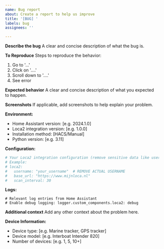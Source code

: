 ```yaml
---
name: Bug report
about: Create a report to help us improve
title: '[BUG] '
labels: bug
assignees: ''

---
```


**Describe the bug**
A clear and concise description of what the bug is.

**To Reproduce**
Steps to reproduce the behavior:
1. Go to '...'
2. Click on '....'
3. Scroll down to '....'
4. See error

**Expected behavior**
A clear and concise description of what you expected to happen.

**Screenshots**
If applicable, add screenshots to help explain your problem.

**Environment:**
 - Home Assistant version: [e.g. 2024.1.0]
 - Loca2 integration version: [e.g. 1.0.0]
 - Installation method: [HACS/Manual]
 - Python version: [e.g. 3.11]

**Configuration:**
```yaml
# Your Loca2 integration configuration (remove sensitive data like username/password)
# Example:
# loca2:
#   username: "your_username"  # REMOVE ACTUAL USERNAME
#   base_url: "https://www.mijnloca.nl"
#   scan_interval: 30
```

**Logs:**
```
# Relevant log entries from Home Assistant
# Enable debug logging: logger.custom_components.loca2: debug
```

**Additional context**
Add any other context about the problem here.

**Device Information:**
- Device type: [e.g. Marine tracker, GPS tracker]
- Device model: [e.g. Interboat Intender 820]
- Number of devices: [e.g. 1, 5, 10+]